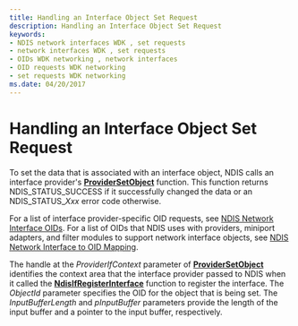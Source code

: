 ```yaml
---
title: Handling an Interface Object Set Request
description: Handling an Interface Object Set Request
keywords:
- NDIS network interfaces WDK , set requests
- network interfaces WDK , set requests
- OIDs WDK networking , network interfaces
- OID requests WDK networking
- set requests WDK networking
ms.date: 04/20/2017
---
```


# Handling an Interface Object Set Request


To set the data that is associated with an interface object, NDIS calls an interface provider's [**ProviderSetObject**](/windows-hardware/drivers/ddi/ndis/nc-ndis-if_set_object) function. This function returns NDIS\_STATUS\_SUCCESS if it successfully changed the data or an NDIS\_STATUS\_*Xxx* error code otherwise.

For a list of interface provider-specific OID requests, see [NDIS Network Interface OIDs](./ndis-network-interface-oids.md). For a list of OIDs that NDIS uses with providers, miniport adapters, and filter modules to support network interface objects, see [NDIS Network Interface to OID Mapping](mapping-of-ndis-network-interfaces-to-ndis-oids.md).

The handle at the *ProviderIfContext* parameter of [**ProviderSetObject**](/windows-hardware/drivers/ddi/ndis/nc-ndis-if_set_object) identifies the context area that the interface provider passed to NDIS when it called the [**NdisIfRegisterInterface**](/windows-hardware/drivers/ddi/ndis/nf-ndis-ndisifregisterinterface) function to register the interface. The *ObjectId* parameter specifies the OID for the object that is being set. The *InputBufferLength* and *pInputBuffer* parameters provide the length of the input buffer and a pointer to the input buffer, respectively.

 

